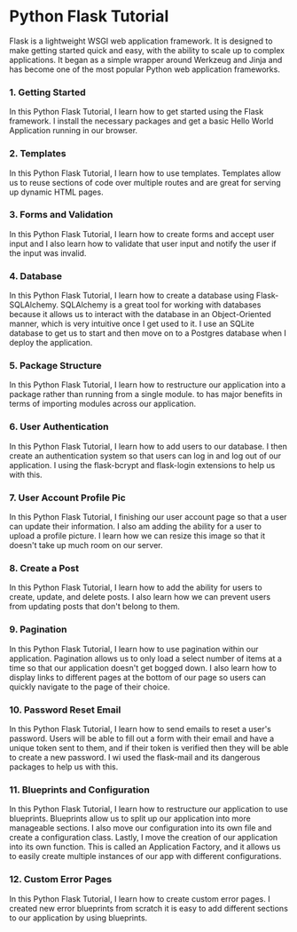 # Python Flask Tutorial
Flask is a lightweight WSGI web application framework. It is designed to make getting started quick and easy, with the ability to scale up to complex applications. It began as a simple wrapper around Werkzeug and Jinja and has become one of the most popular Python web application frameworks.

### 1. Getting Started
In this Python Flask Tutorial, I learn how to get started using the Flask framework. I install the necessary packages and get a basic Hello World Application running in our browser.

### 2. Templates
In this Python Flask Tutorial, I learn how to use templates. Templates allow us to reuse sections of code over multiple routes and are great for serving up dynamic HTML pages.

### 3. Forms and Validation 
In this Python Flask Tutorial, I learn how to create forms and accept user input and I also learn how to validate that user input and notify the user if the input was invalid.

### 4. Database 
In this Python Flask Tutorial, I learn how to create a database using Flask-SQLAlchemy. SQLAlchemy is a great tool for working with databases because it allows us to interact with the database in an Object-Oriented manner, which is very intuitive once I get used to it. I use an SQLite database to get us to start and then move on to a Postgres database when I deploy the application.

### 5. Package Structure 
In this Python Flask Tutorial, I learn how to restructure our application into a package rather than running from a single module. to has major benefits in terms of importing modules across our application.

### 6. User Authentication 
In this Python Flask Tutorial, I learn how to add users to our database. I then create an authentication system so that users can log in and log out of our application. I using the flask-bcrypt and flask-login extensions to help us with this.

### 7. User Account Profile Pic
In this Python Flask Tutorial, I finishing our user account page so that a user can update their information. I also am adding the ability for a user to upload a profile picture. I learn how we can resize this image so that it doesn't take up much room on our server.

### 8. Create a Post
In this Python Flask Tutorial, I learn how to add the ability for users to  create, update, and delete posts. I also learn how we can prevent users from updating posts that don't belong to them.

### 9. Pagination
In this Python Flask Tutorial, I learn how to use pagination within our application. Pagination allows us to only load a select number of items at a time so that our application doesn't get bogged down. I also learn how to display links to different pages at the bottom of our page so users can quickly navigate to the page of their choice.

### 10. Password Reset Email
In this Python Flask Tutorial, I learn how to send emails to reset a user's password. Users will be able to fill out a form with their email and have a unique token sent to them, and if their token is verified then they will be able to create a new password. I wi used the flask-mail and its dangerous packages to help us with this.

### 11. Blueprints and Configuration
In this Python Flask Tutorial, I learn how to restructure our application to use blueprints. Blueprints allow us to split up our application into more manageable sections. I also move our configuration into its own file and create a configuration class. Lastly, I move the creation of our application into its own function. This is called an Application Factory, and it allows us to easily create multiple instances of our app with different configurations.

### 12. Custom Error Pages
In this Python Flask Tutorial, I learn how to create custom error pages. I created new error blueprints from scratch it is easy to add different sections to our application by using blueprints. 
